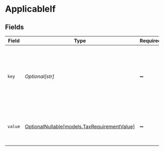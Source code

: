 # ApplicableIf


## Fields

| Field                                                                                           | Type                                                                                            | Required                                                                                        | Description                                                                                     |
| ----------------------------------------------------------------------------------------------- | ----------------------------------------------------------------------------------------------- | ----------------------------------------------------------------------------------------------- | ----------------------------------------------------------------------------------------------- |
| `key`                                                                                           | *Optional[str]*                                                                                 | :heavy_minus_sign:                                                                              | An identifier for an individual requirement. Uniqueness is guaranteed within a requirement set. |
| `value`                                                                                         | [OptionalNullable[models.TaxRequirementValue]](../models/taxrequirementvalue.md)                | :heavy_minus_sign:                                                                              | The required value of the requirement identified by `key`                                       |